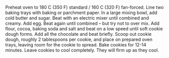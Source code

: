 Preheat oven to 180 C (350 F) standard / 160 C (320 F) fan-forced. Line two baking trays with baking or parchment paper.
In a large mixing bowl, add cold butter and sugar. Beat with an electric mixer until combined and creamy. Add egg. Beat again until combined – but try not to over mix.
Add flour, cocoa, baking soda and salt and beat on a low speed until soft cookie dough forms.
Add all the chocolate and beat briefly. Scoop out cookie dough, roughly 2 tablespoons per cookie, and place on prepared oven trays, leaving room for the cookie to spread.
Bake cookies for 12-14 minutes. Leave cookies to cool completely. They will firm up as they cool. 